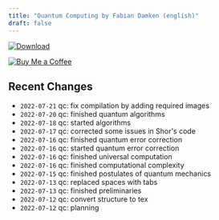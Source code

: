 ```yaml
---
title: "Quantum Computing by Fabian Damken (english)"
draft: false
---
```


[![Download](/download.png)](qc-summary.pdf)

[![Buy Me a Coffee](/kofi.png)](https://ko-fi.com/fdamken)

## Recent Changes
- `2022-07-21` qc: fix compilation by adding required images
- `2022-07-20` qc: finished quantum algorithms
- `2022-07-18` qc: started algorithms
- `2022-07-17` qc: corrected some issues in Shor's code
- `2022-07-16` qc: finished quantum error correction
- `2022-07-16` qc: started quantum error correction
- `2022-07-16` qc: finished universal computation
- `2022-07-16` qc: finished computational complexity
- `2022-07-15` qc: finished postulates of quantum mechanics
- `2022-07-13` qc: replaced spaces with tabs
- `2022-07-13` qc: finished preliminaries
- `2022-07-12` qc: convert structure to tex
- `2022-07-12` qc: planning
